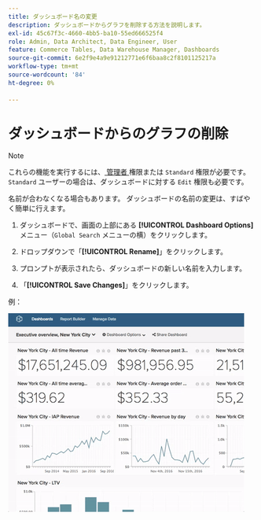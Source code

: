 ```yaml
---
title: ダッシュボード名の変更
description: ダッシュボードからグラフを削除する方法を説明します。
exl-id: 45c67f3c-4660-4bb5-ba10-55ed666525f4
role: Admin, Data Architect, Data Engineer, User
feature: Commerce Tables, Data Warehouse Manager, Dashboards
source-git-commit: 6e2f9e4a9e91212771e6f6baa8c2f8101125217a
workflow-type: tm+mt
source-wordcount: '84'
ht-degree: 0%

---
```


# ダッシュボードからのグラフの削除

>[!NOTE]
>
>これらの機能を実行するには、[ 管理者 ](../../administrator/user-management/user-management.md) 権限または `Standard` 権限が必要です。 `Standard` ユーザーの場合は、ダッシュボードに対する `Edit` 権限も必要です。

名前が合わなくなる場合もあります。 ダッシュボードの名前の変更は、すばやく簡単に行えます。

1. ダッシュボードで、画面の上部にある **[!UICONTROL Dashboard Options]** メニュー（`Global Search` メニューの横）をクリックします。

1. ドロップダウンで「**[!UICONTROL Rename]**」をクリックします。

1. プロンプトが表示されたら、ダッシュボードの新しい名前を入力します。

1. 「**[!UICONTROL Save Changes]**」をクリックします。

例：

![ ダッシュボード名を変更 ](../../assets/renaming-dboard.gif)
